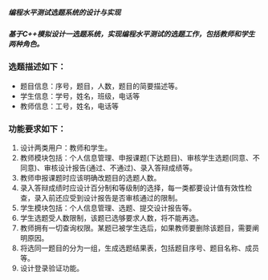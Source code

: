 ##### 编程水平测试选题系统的设计与实现

##### 基于C++模拟设计一选题系统，实现编程水平测试的选题工作，包括教师和学生两种角色。

### 选题描述如下：

- 题目信息：序号，题目，人数，题目的简要描述等。
- 学生信息：学号，姓名，班级，电话等
- 教师信息：工号，姓名，电话等

### 功能要求如下：

1. 设计两类用户：教师和学生。
2. 教师模块包括：个人信息管理、申报课题(下达题目)、审核学生选题(同意、不同意)、审核设计报告(通过、不通过)、录入答辩成绩等。
3. 教师申报课题时应该明确改题目的选题人数。
4. 录入答辩成绩时应设计百分制和等级制的选择，每一类都要设计值有效性检查，录入前还应受到设计报告是否审核通过的限制。
5. 学生模块包括：个人信息管理、选题、提交设计报告等。
6. 学生选题受人数限制，该题已选够要求人数，将不能再选。
7. 教师拥有一切查询权限。某题已被学生选后，如果教师要删除该题目，需要阐明原因。
8. 将选同一题目的分为一组，生成选题结果表，包括题目序号、题目名称、成员等。
9. 设计登录验证功能。
